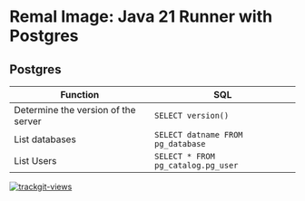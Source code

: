 # Remal Image: Java 21 Runner with Postgres

## Postgres

| Function                            | SQL                                |
|-------------------------------------|------------------------------------|
| Determine the version of the server | `SELECT version()`                 |
| List databases                      | `SELECT datname FROM pg_database`  |
| List Users                          | `SELECT * FROM pg_catalog.pg_user` |

<a href="https://trackgit.com">
  <img src="https://us-central1-trackgit-analytics.cloudfunctions.net/token/ping/lcfhkdub7k2lpj33n2cl" alt="trackgit-views" />
</a>
